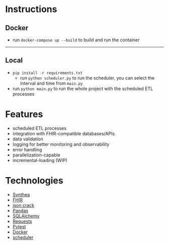 
# Instructions

## Docker

- run `docker-compose up --build` to build and run the container

<!-- - Run `docker-compose exec mendel python -m pytest` to run the tests
- Run `docker-compose exec mendel python -m pytest --cov-report=html` to run the tests and generate an HTML coverage report -->

---

## Local

- `pip install -r requirements.txt`
  - run `python scheduler.py` to run the scheduler, you can select the interval and time from `main.py`
- run `python main.py` to run the whole project with the scheduled ETL processes
<!-- - `python -m pytest` -->

# Features

- scheduled ETL processes
- integration with FHIR-compatible databases/APIs
- data validation
- logging for better monitoring and observability
- error handling
- parallelization-capable
- incremental-loading (WIP)

# Technologies

- [Synthea](https://github.com/synthetichealth/synthea)
- [FHIR](https://www.hl7.org/fhir/)
- [json crack](https://github.com/AykutSarac/jsoncrack.com)
- [Pandas](https://pandas.pydata.org/)
- [SQLAlchemy](https://www.sqlalchemy.org/)
- [Requests](https://requests.readthedocs.io/en/latest/)
- [Pytest](https://docs.pytest.org/en/7.1.x/)
- [Docker](https://www.docker.com/)
- [scheduler](https://pypi.org/project/schedule/)
